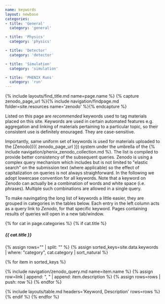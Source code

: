 ```yaml
---
name: keywords
layout: newbase
categories:
- title: 'General'
  category: 'general'

- title: 'Physics'
  category: 'physics'

- title: 'Detector'
  category: 'detector'

- title: 'Simulation'
  category: 'simulation'

- title: 'PHENIX Runs'
  category: 'run'
---
```

{% include layouts/find_title.md name=page.name %}
{% capture zenodo_page_url %}{% include navigation/findpage.md folder=site.resources name='zenodo' %}{% endcapture %}

Listed on this page are *recommended* keywords used to tag materials placed on this site.
Keywords are used in certain automated features e.g. aggregation and linking of materials
pertaining to a particular topic, so their consistent use is definitely enouraged. They are case-sensitive.

Importantly, same uniform set of keywords is used for materials uploaded to the
[Zenodo]({{ zenodo_page_url }}) system under the umbrella of the
{% include navigation/phenix_zenodo_collection.md %}. The list is compiled
to provide better consistency of the subsequent queries. Zenodo is using a complex
query mechanism which includes but is not limited to "elastic search" on the submission
text (where applicable) so the effect of capitalization on queries is not always straighforward.
In the following we adopt lowercase convention for all keywords. Note that a keyword on Zenodo
can actually be a combination of words and white space (i.e. phrases). Multiple such combinations
are allowed in a single query.

To make navingating the long list of keywords a little easier, they are grouped in categories
in the tables below. Each entry in the left column acts as a query link to *Zenodo*, for that specific
keyword. Pages containing results of queries will open in a new tab/window.

{% for cat in page.categories %}
{% if cat.title %}
  <br/>
##### {{ cat.title }}
{% assign rows="" | split: "" %}
{% assign sorted_keys=site.data.keywords | where: "category", cat.category | sort_natural %}

{% for item in sorted_keys %}

{% include navigation/zenodo_query.md name=item.name %}
{% assign row=link | append: ", " | append: item.description %}
{% assign rows=rows | push: row %}
{% endfor %}

{% include layouts/table.md headers='Keyword, Description' rows=rows %}
{% endif %}
{% endfor %}
